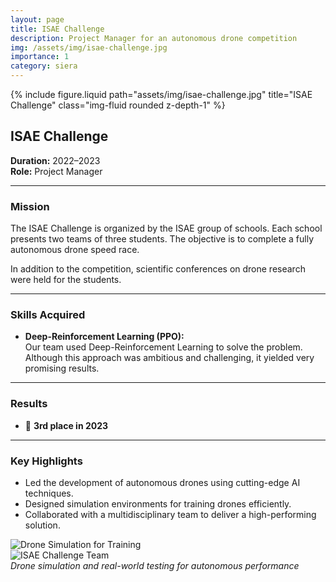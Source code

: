 ```yaml
---
layout: page
title: ISAE Challenge
description: Project Manager for an autonomous drone competition
img: /assets/img/isae-challenge.jpg
importance: 1
category: siera
---
```


<div class="row">
    <div class="col-sm mt-3 mt-md-0">
        {% include figure.liquid path="assets/img/isae-challenge.jpg" title="ISAE Challenge" class="img-fluid rounded z-depth-1" %}
    </div>
</div>

## ISAE Challenge

**Duration:** 2022–2023  
**Role:** Project Manager  

---

### Mission

The ISAE Challenge is organized by the ISAE group of schools. Each school presents two teams of three students. The objective is to complete a fully autonomous drone speed race.  

In addition to the competition, scientific conferences on drone research were held for the students.

---

### Skills Acquired

- **Deep-Reinforcement Learning (PPO):**  
   Our team used Deep-Reinforcement Learning to solve the problem. Although this approach was ambitious and challenging, it yielded very promising results.  

---

### Results

- 🥉 **3rd place in 2023**

---

### Key Highlights

- Led the development of autonomous drones using cutting-edge AI techniques.  
- Designed simulation environments for training drones efficiently.  
- Collaborated with a multidisciplinary team to deliver a high-performing solution.

<div class="row justify-content-sm-center">
    <div class="col-sm-6 mt-3 mt-md-0">
        <img src="/assets/img/isae-drone-training.jpg" alt="Drone Simulation for Training" class="img-fluid rounded z-depth-1">
    </div>
    <div class="col-sm-6 mt-3 mt-md-0">
        <img src="/assets/img/isae-drone-team.jpg" alt="ISAE Challenge Team" class="img-fluid rounded z-depth-1">
    </div>
</div>

<div class="caption">
    <em>Drone simulation and real-world testing for autonomous performance</em>
</div>
